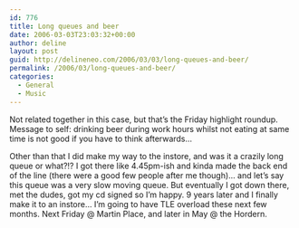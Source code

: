 ```yaml
---
id: 776
title: Long queues and beer
date: 2006-03-03T23:03:32+00:00
author: deline
layout: post
guid: http://delineneo.com/2006/03/03/long-queues-and-beer/
permalink: /2006/03/long-queues-and-beer/
categories:
  - General
  - Music
---
```

Not related together in this case, but that&#8217;s the Friday highlight roundup. Message to self: drinking beer during work hours whilst not eating at same time is not good if you have to think afterwards&#8230;

Other than that I did make my way to the instore, and was it a crazily long queue or what?!? I got there like 4.45pm-ish and kinda made the back end of the line (there were a good few people after me though)&#8230; and let&#8217;s say this queue was a very slow moving queue. But eventually I got down there, met the dudes, got my cd signed so I&#8217;m happy. 9 years later and I finally make it to an instore&#8230; I&#8217;m going to have TLE overload these next few months. Next Friday @ Martin Place, and later in May @ the Hordern.
